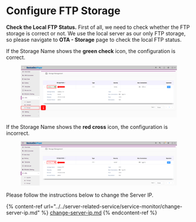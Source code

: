 # Configure FTP Storage

**Check the Local FTP Status.** First of all, we need to check whether the FTP storage is correct or not. We use the local server as our only FTP storage, so please navigate to **OTA - Storage** page to check the local FTP status.&#x20;

If the Storage Name shows the **green check** icon, the configuration is correct.&#x20;

<figure><img src="../../../.gitbook/assets/image (23).png" alt=""><figcaption></figcaption></figure>

If the Storage Name shows the **red cross** icon, the configuration is incorrect.&#x20;

<figure><img src="../../../.gitbook/assets/image (424).png" alt=""><figcaption></figcaption></figure>

Please follow the instructions below to change the Server IP.

{% content-ref url="../../server-related-service/service-monitor/change-server-ip.md" %}
[change-server-ip.md](../../server-related-service/service-monitor/change-server-ip.md)
{% endcontent-ref %}

